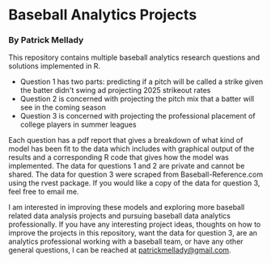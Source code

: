# Baseball Analytics Projects
### By Patrick Mellady

This repository contains multiple baseball analytics research questions and solutions implemented in R.

* Question 1 has two parts: predicting if a pitch will be called a strike given the batter didn't swing ad projecting 2025 strikeout rates
* Question 2 is concerned with projecting the pitch mix that a batter will see in the coming season
* Question 3 is concerned with projecting the professional placement of college players in summer leagues

Each question has a pdf report that gives a breakdown of what kind of model has been fit to the data which includes with graphical output of the results and a corresponding R code that gives how the model was implemented. The data for questions 1 and 2 are private and cannot be shared. The data for question 3 were scraped from Baseball-Reference.com using the rvest package. If you would like a copy of the data for question 3, feel free to email me.

I am interested in improving these models and exploring more baseball related data analysis projects and pursuing baseball data analytics professionally. If you have any interesting project ideas, thoughts on how to improve the projects in this repository, want the data for question 3, are an analytics professional working with a baseball team, or have any other general questions, I can be reached at patrickmellady@gmail.com.

